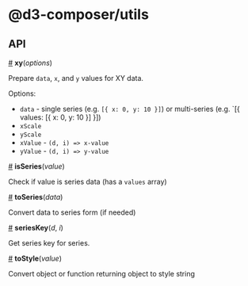 # @d3-composer/utils

## API

<a href="#xy" name="xy">#</a> <b>xy</b>(<i>options</i>)

Prepare `data`, `x`, and `y` values for XY data.

Options:

- `data` - single series (e.g. `[{ x: 0, y: 10 }]`) or multi-series (e.g. `[{ values: [{ x: 0, y: 10 }] }])
- `xScale`
- `yScale`
- `xValue` - `(d, i) => x-value`
- `yValue` - `(d, i) => y-value`

<a href="#isSeries" name="isSeries">#</a> <b>isSeries</b>(<i>value</i>)

Check if value is series data (has a `values` array)

<a href="#toSeries" name="toSeries">#</a> <b>toSeries</b>(<i>data</i>)

Convert data to series form (if needed)

<a href="#seriesKey" name="seriesKey">#</a> <b>seriesKey</b>(<i>d</i>, <i>i</i>)

Get series key for series.

<a href="#toStyle" name="toStyle">#</a> <b>toStyle</b>(<i>value</i>)

Convert object or function returning object to style string
